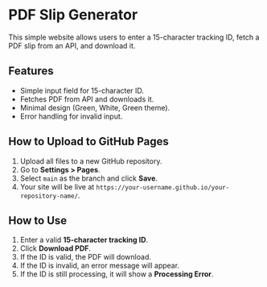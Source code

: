 # PDF Slip Generator

This simple website allows users to enter a 15-character tracking ID, fetch a PDF slip from an API, and download it.

## Features
- Simple input field for 15-character ID.
- Fetches PDF from API and downloads it.
- Minimal design (Green, White, Green theme).
- Error handling for invalid input.

## How to Upload to GitHub Pages
1. Upload all files to a new GitHub repository.
2. Go to **Settings > Pages**.
3. Select `main` as the branch and click **Save**.
4. Your site will be live at `https://your-username.github.io/your-repository-name/`.

## How to Use
1. Enter a valid **15-character tracking ID**.
2. Click **Download PDF**.
3. If the ID is valid, the PDF will download.
4. If the ID is invalid, an error message will appear.
5. If the ID is still processing, it will show a **Processing Error**.
